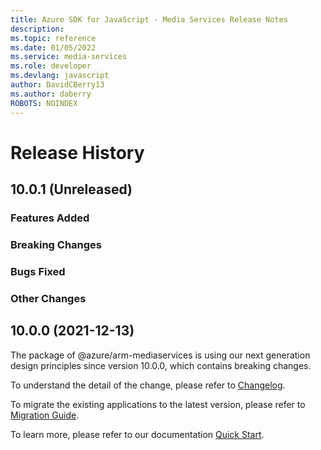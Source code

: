 ```yaml
---
title: Azure SDK for JavaScript - Media Services Release Notes
description: 
ms.topic: reference
ms.date: 01/05/2022
ms.service: media-services
ms.role: developer
ms.devlang: javascript
author: DavidCBerry13
ms.author: daberry
ROBOTS: NOINDEX
---
```

# Release History

## 10.0.1 (Unreleased)

### Features Added

### Breaking Changes

### Bugs Fixed

### Other Changes

## 10.0.0 (2021-12-13)

The package of @azure/arm-mediaservices is using our next generation design principles since version 10.0.0, which contains breaking changes.

To understand the detail of the change, please refer to [Changelog](https://aka.ms/js-track2-changelog).

To migrate the existing applications to the latest version, please refer to [Migration Guide](https://aka.ms/js-track2-migration-guide).

To learn more, please refer to our documentation [Quick Start](https://aka.ms/js-track2-quickstart).
